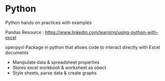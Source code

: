 # Python
Python hands on practices with examples

Pandas 
Resource : https://www.linkedin.com/learning/using-python-with-excel

openpyxl
Package in python that allows code to interact directly with Excel documents
- Manipulate data & spreadsheet properties
- Stores excel workbook & worksheet as obect
- Style sheets, parse data & create graphs



